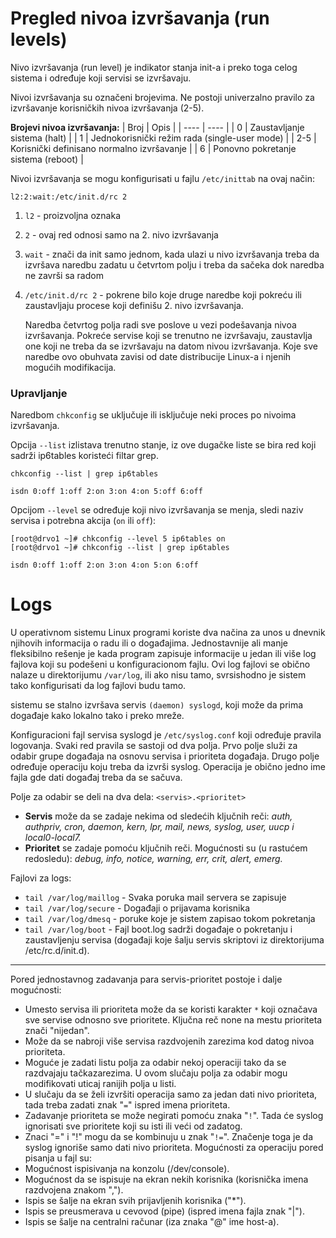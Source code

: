 # Pregled nivoa izvršavanja (run levels)

Nivo izvršavanja (run level) je indikator stanja init-a i preko toga celog sistema i određuje koji servisi se izvršavaju. 

Nivoi izvršavanja su označeni brojevima. Ne postoji univerzalno pravilo za izvršavanje korisničkih nivoa izvršavanja (2-5).

**Brojevi nivoa izvršavanja:**
| Broj | Opis |
| ---- | ---- |
| 0 | Zaustavljanje sistema (halt) |
| 1 | Jednokorisnički režim rada (single-user mode) |
| 2-5 | Korisnički definisano normalno izvršavanje |
| 6 | Ponovno pokretanje sistema (reboot) |

Nivoi izvršavanja se mogu konfigurisati u fajlu `/etc/inittab` na ovaj način: 
```
l2:2:wait:/etc/init.d/rc 2
```
1. `l2` - proizvoljna oznaka
2. `2` - ovaj red odnosi samo na 2. nivo izvršavanja
2. `wait` - znači da init samo jednom, kada ulazi u nivo izvršavanja treba da izvršava naredbu zadatu u četvrtom polju i treba da sačeka dok naredba ne završi sa radom
3. `/etc/init.d/rc 2` - pokrene bilo koje druge naredbe koji pokreću ili zaustavljaju procese koji definišu 2. nivo izvršavanja.    

    Naredba četvrtog polja radi sve poslove u vezi podešavanja nivoa izvršavanja. Pokreće servise koji se trenutno ne izvršavaju, zaustavlja one koji ne treba da se izvršavaju na datom nivou izvršavanja. Koje sve naredbe ovo obuhvata zavisi od date distribucije Linux-a i njenih mogućih modifikacija.


### Upravljanje

Naredbom `chkconfig` se uključuje ili isključuje neki proces po nivoima izvršavanja. 

Opcija `--list` izlistava trenutno stanje, iz ove dugačke liste se bira red koji sadrži ip6tables koristeći filtar grep.

```
chkconfig --list | grep ip6tables

isdn 0:off 1:off 2:on 3:on 4:on 5:off 6:off
```
Opcijom `--level` se određuje koji nivo izvršavanja se menja, sledi naziv servisa i potrebna akcija (`on` ili `off`):

```
[root@drvo1 ~]# chkconfig --level 5 ip6tables on
[root@drvo1 ~]# chkconfig --list | grep ip6tables

isdn 0:off 1:off 2:on 3:on 4:on 5:on 6:off
```

# Logs

U operativnom sistemu Linux programi koriste dva načina za unos u dnevnik njihovih informacija o radu ili o događajima. Jednostavnije ali manje fleksibilno rešenje je kada program zapisuje informacije u jedan ili više log fajlova koji su podešeni u konfiguracionom fajlu. Ovi log fajlovi se obično nalaze u direktorijumu `/var/log`, ili ako nisu tamo, svrsishodno je sistem tako konfigurisati da log fajlovi budu tamo.

sistemu se stalno izvršava servis `(daemon) syslogd`, koji može da prima događaje kako lokalno tako i preko mreže.

Konfiguracioni fajl servisa syslogd je `/etc/syslog.conf` koji određuje pravila logovanja. Svaki red pravila se sastoji od dva polja. Prvo polje služi za odabir grupe događaja na osnovu servisa i prioriteta događaja. Drugo polje određuje operaciju koju treba da izvrši syslog. Operacija je obično jedno ime fajla gde dati događaj treba da se sačuva.

Polje za odabir se deli na dva dela: `<servis>.<prioritet>`
* **Servis** može da se zadaje nekima od sledećih ključnih reči: *auth, authpriv, cron, daemon, kern, lpr, mail, news, syslog, user, uucp i local0-local7.*
* **Prioritet** se zadaje pomoću ključnih reči. Mogućnosti su (u rastućem redosledu): *debug, info, notice, warning, err, crit, alert, emerg.*

Fajlovi za logs:
* `tail /var/log/maillog` - Svaka poruka mail servera se zapisuje
* `tail /var/log/secure` - Događaji o prijavama korisnika
* `tail /var/log/dmesq` - poruke koje je sistem zapisao tokom pokretanja
* `tail /var/log/boot` - Fajl boot.log sadrži događaje o pokretanju i zaustavljenju servisa (događaji koje šalju servis skriptovi iz direktorijuma /etc/rc.d/init.d).

___

Pored jednostavnog zadavanja para servis-prioritet postoje i dalje mogućnosti:
- Umesto servisa ili prioriteta može da se koristi karakter `*` koji označava sve servise odnosno sve prioritete. Ključna reč none na mestu prioriteta znači "nijedan".
- Može da se nabroji više servisa razdvojenih zarezima kod datog nivoa prioriteta.
- Moguće je zadati listu polja za odabir nekoj operaciji tako da se razdvajaju tačkazarezima. U ovom slučaju polja za odabir mogu modifikovati uticaj ranijih polja u listi.
- U slučaju da se želi izvršiti operacija samo za jedan dati nivo prioriteta, tada treba zadati znak "`=`" ispred imena prioriteta.
- Zadavanje prioriteta se može negirati pomoću znaka "`!`". Tada će syslog ignorisati sve prioritete koji su isti ili veći od zadatog.
- Znaci "=" i "!" mogu da se kombinuju u znak "`!=`". Značenje toga je da syslog ignoriše samo dati nivo prioriteta.
Mogućnosti za operaciju pored pisanja u fajl su:
- Mogućnost ispisivanja na konzolu (/dev/console).
- Mogućnost da se ispisuje na ekran nekih korisnika (korisnička imena razdvojena znakom ",").
- Ispis se šalje na ekran svih prijavljenih korisnika ("*").
- Ispis se preusmerava u cevovod (pipe) (ispred imena fajla znak "|").
- Ispis se šalje na centralni računar (iza znaka "@" ime host-a).

